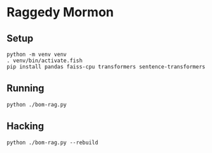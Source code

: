 
# Raggedy Mormon

## Setup
``` fish
python -m venv venv
. venv/bin/activate.fish
pip install pandas faiss-cpu transformers sentence-transformers
```


## Running
``` fish
python ./bom-rag.py
```


## Hacking
``` fish
python ./bom-rag.py --rebuild
```
